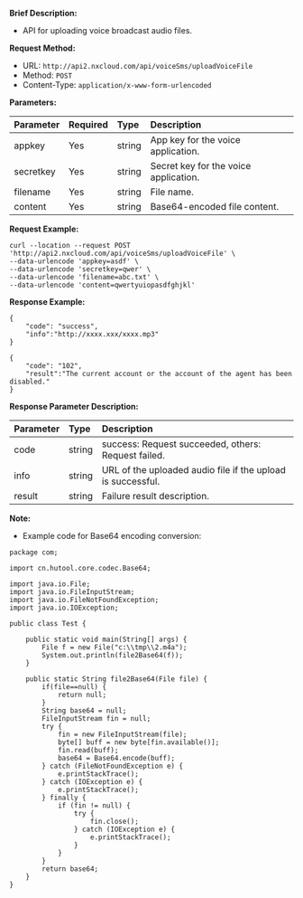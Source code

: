 **Brief Description:**

- API for uploading voice broadcast audio files.

**Request Method:**
- URL: `http://api2.nxcloud.com/api/voiceSms/uploadVoiceFile`
- Method: `POST`
- Content-Type: `application/x-www-form-urlencoded`

**Parameters:**

| Parameter  | Required | Type   | Description                            |
|:-----------|:---------|:-------|:---------------------------------------|
| appkey     | Yes      | string | App key for the voice application.      |
| secretkey  | Yes      | string | Secret key for the voice application.   |
| filename   | Yes      | string | File name.                             |
| content    | Yes      | string | Base64-encoded file content.            |

**Request Example:**
```shell
curl --location --request POST 'http://api2.nxcloud.com/api/voiceSms/uploadVoiceFile' \
--data-urlencode 'appkey=asdf' \
--data-urlencode 'secretkey=qwer' \
--data-urlencode 'filename=abc.txt' \
--data-urlencode 'content=qwertyuiopasdfghjkl'
```

**Response Example:**
``` 
{
    "code": "success",
    "info":"http://xxxx.xxx/xxxx.mp3"
}
```
``` 
{
    "code": "102",
    "result":"The current account or the account of the agent has been disabled."
}
```

**Response Parameter Description:**

| Parameter | Type   | Description                                      |
|:----------|:-------|:-------------------------------------------------|
| code      | string | success: Request succeeded, others: Request failed. |
| info      | string | URL of the uploaded audio file if the upload is successful. |
| result    | string | Failure result description.                       |

**Note:**

- Example code for Base64 encoding conversion:
```
package com;

import cn.hutool.core.codec.Base64;

import java.io.File;
import java.io.FileInputStream;
import java.io.FileNotFoundException;
import java.io.IOException;

public class Test {

    public static void main(String[] args) {
        File f = new File("c:\\tmp\\2.m4a");
        System.out.println(file2Base64(f));
    }

    public static String file2Base64(File file) {
        if(file==null) {
            return null;
        }
        String base64 = null;
        FileInputStream fin = null;
        try {
            fin = new FileInputStream(file);
            byte[] buff = new byte[fin.available()];
            fin.read(buff);
            base64 = Base64.encode(buff);
        } catch (FileNotFoundException e) {
            e.printStackTrace();
        } catch (IOException e) {
            e.printStackTrace();
        } finally {
            if (fin != null) {
                try {
                    fin.close();
                } catch (IOException e) {
                    e.printStackTrace();
                }
            }
        }
        return base64;
    }
}
```